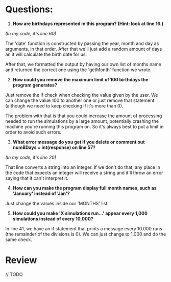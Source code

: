 # Questions:

1. <b>How are birthdays represented in this program? (Hint: look at line 16.)</b>

*(In my code, it's line 60)*

The 'date' function is constructed by passing the year, month and day as arguments, in that order. After that we'll just add a random amount of days an it will calculate the birth date for us.

After that, we formatted the output by having our own list of months name and returned the correct one using the 'getMonth' function we wrote.

2. <b>How could you remove the maximum limit of 100 birthdays the program generates?</b>

Just remove the if check when checking the value given by the user. We can change the value 100 to another one or just remove that statement (although we need to keep checking if it's more than 0).

The problem with that is that you could increase the amount of processing needed to run the simulations by a large amount, potentially crashing the machine you're running this program on. So it's always best to put a limit in order to avoid such errors.

3. <b>What error message do you get if you delete or comment out numBDays = int(response) on line 57?</b>

*(In my code, it's line 20)*

That line converts a string into an integer. If we don't do that, any place in the code that expects an integer will receive a string and it'll throw an error saying that it can't interpret it.  

4. <b>How can you make the program display full month names, such as 'January' instead of 'Jan'?</b>

Just change the values inside our 'MONTHS' list.

5. <b>How could you make 'X simulations run...' appear every 1,000 simulations instead of every 10,000?</b>

In line 41, we have an if statement that prints a message every 10.000 runs (the remainder of the divisions is 0). We can just change to 1.000 and do the same check.

# Review

// TODO